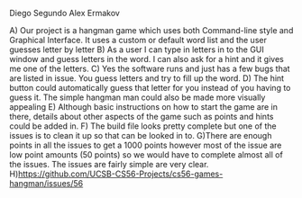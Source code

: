 Diego Segundo
Alex Ermakov

A) Our project is a hangman game which uses both Command-line style and Graphical Interface. It uses a custom or default word list and the user guesses letter by letter
B) As a user I can type in letters in to the GUI window and guess letters in the word. I can also ask for a hint and it gives me one of the letters.
C) Yes the software runs and just has a few bugs that are listed in issue. You guess letters and try to fill up the word.
D) The hint button could automatically guess that letter for you instead of you having to guess it. The simple hangman man could also be made more visually appealing
E) Although basic instructions on how to start the game are in there, details about other aspects of the game such as points and hints could be added in.
F) The build file looks pretty complete but one of the issues is to clean it up so that can be looked in to.
G)There are enough points in all the issues to get a 1000 points however most of the issue are low point amounts (50 points) so we would have to complete almost all of the issues. The issues are fairly simple are very clear.\
H)https://github.com/UCSB-CS56-Projects/cs56-games-hangman/issues/56
